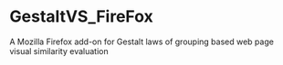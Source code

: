 # GestaltVS_FireFox
A Mozilla Firefox add-on for Gestalt laws of grouping based web page visual similarity evaluation
